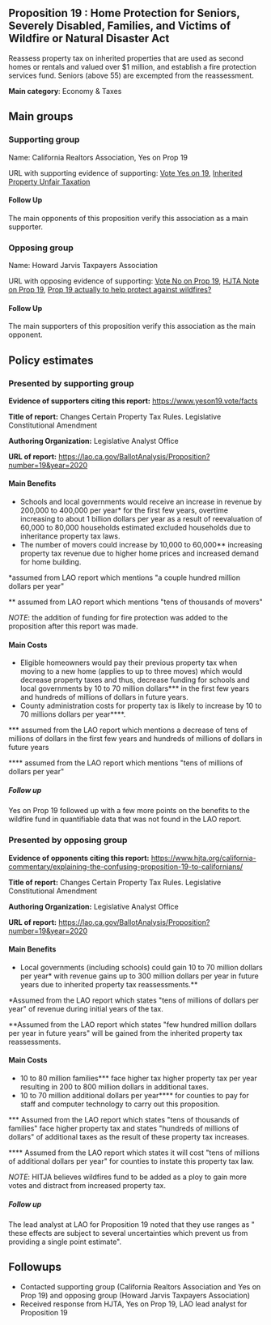 ## Proposition 19 : Home Protection for Seniors, Severely Disabled, Families, and Victims of Wildfire or Natural Disaster Act


Reassess property tax on inherited properties that are used as second homes or rentals and valued over $1 million, and establish a fire protection services fund. Seniors (above 55) are excempted from the reassessment. 


**Main category**: Economy & Taxes


## Main groups  

### Supporting group
Name: California Realtors Association, Yes on Prop 19

URL with supporting evidence of supporting: [Vote Yes on 19](https://www.sandiegouniontribune.com/opinion/editorials/story/2020-09-24/yes-on-prop-19-property-tax-portability), [Inherited Property Unfair Taxation](https://www.latimes.com/politics/la-pol-ca-california-property-taxes-elites-201808-htmlstory.html)

#### Follow Up
The main opponents of this proposition verify this association as a main supporter.

### Opposing group
Name: Howard Jarvis Taxpayers Association

URL with opposing evidence of supporting: [Vote No on Prop 19](https://www.latimes.com/opinion/story/2020-09-17/vote-no-on-proposition-19), [HJTA Note on Prop 19](https://www.hjta.org/california-commentary/explaining-the-confusing-proposition-19-to-californians/), [Prop 19 actually to help protect against wildfires?](https://sanfrancisco.cbslocal.com/2020/09/16/prop-19-debate-funding-for-fighting-wildfires-or-attack-on-prop-13-tax-protections/)

#### Follow Up
The main supporters of this proposition verify this association as the main opponent.

## Policy estimates

### Presented by supporting group
**Evidence of supporters citing this report:** https://www.yeson19.vote/facts

**Title of report:** Changes Certain Property Tax Rules. Legislative Constitutional Amendment

**Authoring Organization:** Legislative Analyst Office


**URL of report:** https://lao.ca.gov/BallotAnalysis/Proposition?number=19&year=2020

#### Main Benefits
- Schools and local governments would receive an increase in revenue by 200,000 to 400,000 per year* for the first few years, overtime increasing to about 1 billion dollars per year as a result of reevaluation of 60,000 to 80,000 households estimated excluded households due to inheritance property tax laws.
- The number of movers could increase by 10,000 to 60,000** increasing property tax revenue due to higher home prices and increased demand for home building.


*assumed from LAO report which mentions "a couple hundred million dollars per year"

** assumed from LAO report which mentions "tens of thousands of movers"  


*NOTE*: the addition of funding for fire protection was added to the proposition after this report was made.

#### Main Costs
- Eligible homeowners would pay their previous property tax when moving to a new home (applies to up to three moves) which would decrease property taxes and thus, decrease funding for schools and local governments by 10 to 70 million dollars*** in the first few years and hundreds of millions of dollars in future years.
- County administration costs for property tax is likely to  increase by 10 to 70 millions dollars per year****.

*** assumed from the LAO report which mentions a decrease of tens of millions of dollars in the first few years and hundreds of millions of dollars in future years

**** assumed from the LAO report which mentions "tens of millions of dollars per year"
##### Follow up
Yes on Prop 19 followed up with a few more points on the benefits to the wildfire fund in quantifiable data that was not found in the LAO report.

### Presented by opposing group
**Evidence of opponents citing this report:** https://www.hjta.org/california-commentary/explaining-the-confusing-proposition-19-to-californians/

**Title of report:** Changes Certain Property Tax Rules. Legislative Constitutional Amendment

**Authoring Organization:** Legislative Analyst Office

**URL of report:** https://lao.ca.gov/BallotAnalysis/Proposition?number=19&year=2020

#### Main Benefits
- Local governments (including schools) could gain 10 to 70 million dollars per year* with revenue gains up to 300 million dollars per year in future years due to inherited property tax reassessments.**

*Assumed from the LAO report which states "tens of millions of dollars per year" of revenue during initial years of the tax.

**Assumed from the LAO report which states "few hundred million dollars per year in future years" will be gained from the inherited property tax reassessments.


#### Main Costs
- 10 to 80 million families***  face higher tax higher property tax per year resulting in 200 to 800 million dollars in additional taxes.
- 10 to 70 million additional dollars per year**** for counties to pay for staff and computer technology to carry out this proposition.  

*** Assumed from the LAO report which states "tens of thousands of families" face higher property tax and states "hundreds of millions of dollars" of additional taxes as the result of these property tax increases.

**** Assumed from the LAO report which states it will cost "tens of millions of additional dollars per year" for counties to instate this property tax law.

*NOTE*: HITJA believes wildfires fund to be added as a ploy to gain more votes and distract from increased property tax.

##### Follow up

The lead analyst at LAO for Proposition 19 noted that they use ranges as " these effects are subject to several uncertainties which prevent us from providing a single point estimate".

## Followups  

- Contacted supporting group (California Realtors Association and Yes on Prop 19) and opposing group (Howard Jarvis Taxpayers Association)
- Received response from HJTA, Yes on Prop 19, LAO lead analyst for Proposition 19

<!-- Later
## Perceptions of credibility  

### Of own policy estimates

#### Supporters  

#### Opponents

### Of policy estimates from the other side

#### Supporters  

#### Opponents
-->
